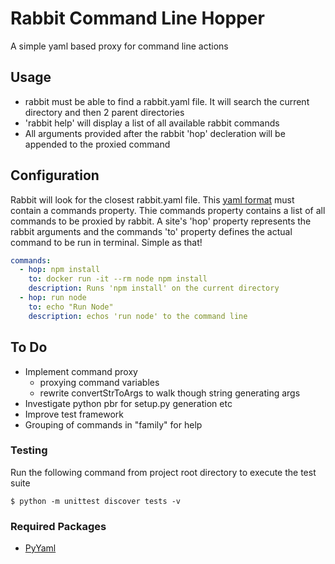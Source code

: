 # Rabbit Command Line Hopper
A simple yaml based proxy for command line actions

## Usage
- rabbit must be able to find a rabbit.yaml file. It will search the current directory and then 2 parent directories
- 'rabbit help' will display a list of all available rabbit commands
- All arguments provided after the rabbit 'hop' decleration will be appended to the proxied command

## Configuration
Rabbit will look for the closest rabbit.yaml file. This [yaml format](http://docs.ansible.com/YAMLSyntax.html) must contain a commands property. Thie commands property contains a list of all commands to be proxied by rabbit. A site's 'hop' property represents the rabbit arguments and the commands 'to' property defines the actual command to be run in terminal. Simple as that!

```yaml
commands:
  - hop: npm install
    to: docker run -it --rm node npm install
    description: Runs 'npm install' on the current directory
  - hop: run node
    to: echo "Run Node"
    description: echos 'run node' to the command line
```

## To Do
- Implement command proxy
  - proxying command variables
  - rewrite convertStrToArgs to walk though string generating args
- Investigate python pbr for setup.py generation etc
- Improve test framework
- Grouping of commands in "family" for help


### Testing
Run the following command from project root directory to execute the test suite

	$ python -m unittest discover tests -v

### Required Packages
- [PyYaml](http://pyyaml.org/)

